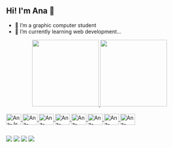 ## Hi! I'm Ana 👋



- 🔭 I’m a graphic computer student
- 🌱 I’m currently learning web development...

<div align="center">
  <a href="https://github.com/anafts">
  <img height="180em" src="https://github-readme-stats.vercel.app/api?username=anafts&show_icons=true&theme=dracula&include_all_commits=true&count_private=true"/>
  <img height="180em" src="https://github-readme-stats.vercel.app/api/top-langs/?username=anafts&layout=compact&langs_count=7&theme=dracula"/>
</div>





<div style="display: inline_block"><br>
  <img align="center" alt="Ana-Js" height="30" width="40" src="https://cdn.jsdelivr.net/gh/devicons/devicon/icons/javascript/javascript-original.svg">
  <img align="center" alt="Ana-HTML" height="30" width="40" src="https://cdn.jsdelivr.net/gh/devicons/devicon/icons/html5/html5-original-wordmark.svg">
  <img align="center" alt="Ana-CSS" height="30" width="40" src="https://cdn.jsdelivr.net/gh/devicons/devicon/icons/css3/css3-original-wordmark.svg">
  <img align="center" alt="Ana-React" height="30" width="40" src="https://cdn.jsdelivr.net/gh/devicons/devicon/icons/react/react-original-wordmark.svg" >
   <img align="center" alt="Ana-Bootstrap" height="30" width="40" src="https://cdn.jsdelivr.net/gh/devicons/devicon/icons/bootstrap/bootstrap-original-wordmark.svg">
  <img align="center" alt="Ana-MongoDB" height="30" width="40" src="https://cdn.jsdelivr.net/gh/devicons/devicon/icons/mongodb/mongodb-original-wordmark.svg">
  <img align="center" alt="Ana-NodeJS" height="30" width="40"  src="https://cdn.jsdelivr.net/gh/devicons/devicon/icons/nodejs/nodejs-original-wordmark.svg">
   <img align="center" alt="Ana-Express" height="30" width="40" src="https://cdn.jsdelivr.net/gh/devicons/devicon/icons/express/express-original-wordmark.svg">
  
  
##




<div>
    
  <a href="https://www.linkedin.com/in/ana-freitas-794b3523b/" target="_blank"><img src="https://img.shields.io/badge/-LinkedIn-%230077B5?style=for-the-badge&logo=linkedin&logoColor=white" target="_blank"></a>
  <a href="https://www.instagram.com/_beafts/" target="_blank"><img src="https://img.shields.io/badge/-Instagram-%23E4405F?style=for-the-badge&logo=instagram&logoColor=white" target="_blank"></a>
  <a href = "mailto:contatoana.freitaas16@gmail.com"><img src="https://img.shields.io/badge/-Gmail-%23333?style=for-the-badge&logo=gmail&logoColor=white" target="_blank"></a>
   <a href="https://www.behance.net/anafts" target="_blank"><img src="https://img.shields.io/badge/-Behance-blue?style=for-the-badge&logo=behance&logoColor=white" target="_blank"></a>
   
</div>

